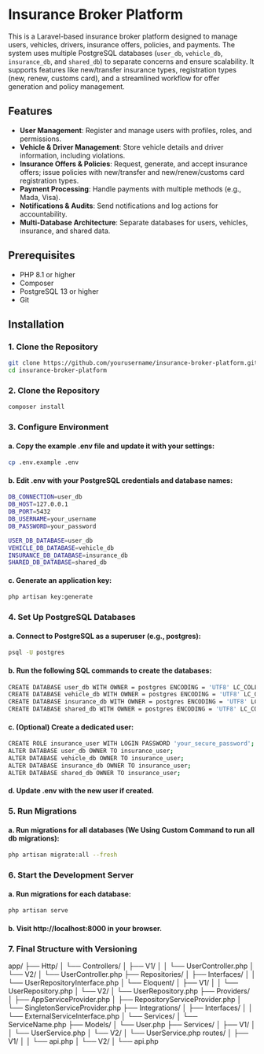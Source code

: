 # Insurance Broker Platform

This is a Laravel-based insurance broker platform designed to manage users, vehicles, drivers, insurance offers, policies, and payments. The system uses multiple PostgreSQL databases (`user_db`, `vehicle_db`, `insurance_db`, and `shared_db`) to separate concerns and ensure scalability. It supports features like new/transfer insurance types, registration types (new, renew, customs card), and a streamlined workflow for offer generation and policy management.

## Features
- **User Management**: Register and manage users with profiles, roles, and permissions.
- **Vehicle & Driver Management**: Store vehicle details and driver information, including violations.
- **Insurance Offers & Policies**: Request, generate, and accept insurance offers; issue policies with new/transfer and new/renew/customs card registration types.
- **Payment Processing**: Handle payments with multiple methods (e.g., Mada, Visa).
- **Notifications & Audits**: Send notifications and log actions for accountability.
- **Multi-Database Architecture**: Separate databases for users, vehicles, insurance, and shared data.

## Prerequisites
- PHP 8.1 or higher
- Composer
- PostgreSQL 13 or higher
- Git

## Installation

### 1. Clone the Repository
```bash
git clone https://github.com/yourusername/insurance-broker-platform.git
cd insurance-broker-platform
```

### 2. Clone the Repository
```bash
composer install
```

### 3. Configure Environment
#### a. Copy the example .env file and update it with your settings:
```bash
cp .env.example .env
```
#### b. Edit .env with your PostgreSQL credentials and database names:
```bash
DB_CONNECTION=user_db
DB_HOST=127.0.0.1
DB_PORT=5432
DB_USERNAME=your_username
DB_PASSWORD=your_password

USER_DB_DATABASE=user_db
VEHICLE_DB_DATABASE=vehicle_db
INSURANCE_DB_DATABASE=insurance_db
SHARED_DB_DATABASE=shared_db
```
#### c. Generate an application key:
```bash
php artisan key:generate
```


### 4. Set Up PostgreSQL Databases
#### a. Connect to PostgreSQL as a superuser (e.g., postgres):
```bash
psql -U postgres
```
#### b. Run the following SQL commands to create the databases:
```bash
CREATE DATABASE user_db WITH OWNER = postgres ENCODING = 'UTF8' LC_COLLATE = 'en_US.UTF-8' LC_CTYPE = 'en_US.UTF-8' TABLESPACE = pg_default CONNECTION LIMIT = -1;
CREATE DATABASE vehicle_db WITH OWNER = postgres ENCODING = 'UTF8' LC_COLLATE = 'en_US.UTF-8' LC_CTYPE = 'en_US.UTF-8' TABLESPACE = pg_default CONNECTION LIMIT = -1;
CREATE DATABASE insurance_db WITH OWNER = postgres ENCODING = 'UTF8' LC_COLLATE = 'en_US.UTF-8' LC_CTYPE = 'en_US.UTF-8' TABLESPACE = pg_default CONNECTION LIMIT = -1;
CREATE DATABASE shared_db WITH OWNER = postgres ENCODING = 'UTF8' LC_COLLATE = 'en_US.UTF-8' LC_CTYPE = 'en_US.UTF-8' TABLESPACE = pg_default CONNECTION LIMIT = -1;
```
#### c. (Optional) Create a dedicated user:
```bash
CREATE ROLE insurance_user WITH LOGIN PASSWORD 'your_secure_password';
ALTER DATABASE user_db OWNER TO insurance_user;
ALTER DATABASE vehicle_db OWNER TO insurance_user;
ALTER DATABASE insurance_db OWNER TO insurance_user;
ALTER DATABASE shared_db OWNER TO insurance_user;
```
#### d. Update .env with the new user if created.

### 5. Run Migrations
#### a. Run migrations for all databases (We Using Custom Command to run all db migrations):
```bash
php artisan migrate:all --fresh
```


### 6. Start the Development Server
#### a. Run migrations for each database:
```bash
php artisan serve
```
#### b. Visit http://localhost:8000 in your browser.



### 7. Final Structure with Versioning

app/
├── Http/
│   └── Controllers/
│       ├── V1/
│       │   └── UserController.php
│       └── V2/
│           └── UserController.php
├── Repositories/
│   ├── Interfaces/
│   │   └── UserRepositoryInterface.php
│   └── Eloquent/
│       ├── V1/
│       │   └── UserRepository.php
│       └── V2/
│           └── UserRepository.php
├── Providers/
│   ├── AppServiceProvider.php
│   ├── RepositoryServiceProvider.php
│   └── SingletonServiceProvider.php
├── Integrations/
│   ├── Interfaces/
│   │   └── ExternalServiceInterface.php
│   └── Services/
│       └── ServiceName.php
├── Models/
│   └── User.php
├── Services/
│   ├── V1/
│   │   └── UserService.php
│   └── V2/
│       └── UserService.php
routes/
│   ├── V1/
│   │   └── api.php
│   └── V2/
│       └── api.php
